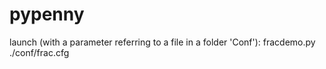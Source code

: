 # pypenny
launch (with a parameter referring to a file in a folder 'Conf'):
fracdemo.py ./conf/frac.cfg
